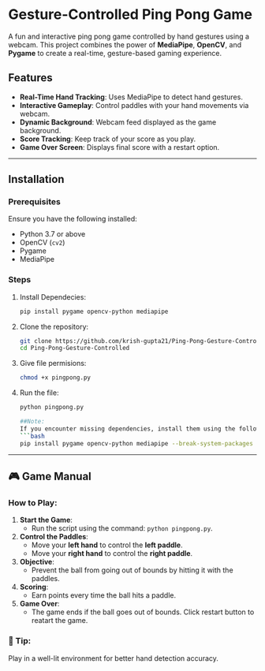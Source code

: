 # Gesture-Controlled Ping Pong Game

A fun and interactive ping pong game controlled by hand gestures using a webcam. This project combines the power of **MediaPipe**, **OpenCV**, and **Pygame** to create a real-time, gesture-based gaming experience.

## Features
- **Real-Time Hand Tracking**: Uses MediaPipe to detect hand gestures.
- **Interactive Gameplay**: Control paddles with your hand movements via webcam.
- **Dynamic Background**: Webcam feed displayed as the game background.
- **Score Tracking**: Keep track of your score as you play.
- **Game Over Screen**: Displays final score with a restart option.
---

## Installation

### Prerequisites
Ensure you have the following installed:
- Python 3.7 or above
- OpenCV (`cv2`)
- Pygame
- MediaPipe

### Steps

1. Install Dependecies:
   ```bash
   pip install pygame opencv-python mediapipe

2. Clone the repository:
   ```bash
   git clone https://github.com/krish-gupta21/Ping-Pong-Gesture-Controlled-.git
   cd Ping-Pong-Gesture-Controlled
   
3. Give file permisions:
   ```bash
   chmod +x pingpong.py

4. Run the file:
   ```bash
   python pingpong.py

   ##Note:
   If you encounter missing dependencies, install them using the following command:
   ```bash
   pip install pygame opencv-python mediapipe --break-system-packages

---

## 🎮 Game Manual

### How to Play:
1. **Start the Game**:
   - Run the script using the command: `python pingpong.py`.
2. **Control the Paddles**:
   - Move your **left hand** to control the **left paddle**.
   - Move your **right hand** to control the **right paddle**.
3. **Objective**:
   - Prevent the ball from going out of bounds by hitting it with the paddles.
4. **Scoring**:
   - Earn points every time the ball hits a paddle.
5. **Game Over**:
   - The game ends if the ball goes out of bounds. Click restart button to reatart the game.

### 📝 Tip:
Play in a well-lit environment for better hand detection accuracy.


   

